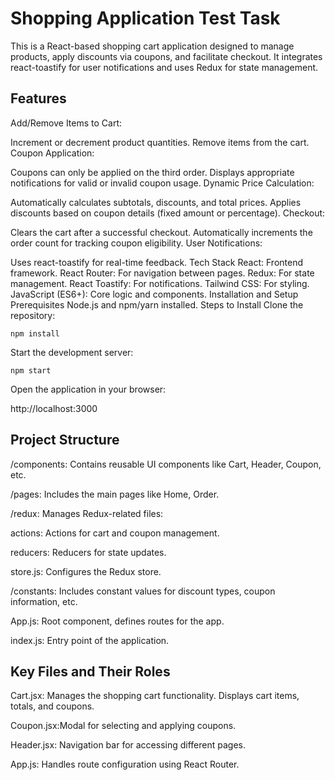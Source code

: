 # Shopping Application Test Task

This is a React-based shopping cart application designed to manage products, apply discounts via coupons, and facilitate checkout. It integrates react-toastify for user notifications and uses Redux for state management.

## Features
Add/Remove Items to Cart:

Increment or decrement product quantities.
Remove items from the cart.
Coupon Application:

Coupons can only be applied on the third order.
Displays appropriate notifications for valid or invalid coupon usage.
Dynamic Price Calculation:

Automatically calculates subtotals, discounts, and total prices.
Applies discounts based on coupon details (fixed amount or percentage).
Checkout:

Clears the cart after a successful checkout.
Automatically increments the order count for tracking coupon eligibility.
User Notifications:

Uses react-toastify for real-time feedback.
Tech Stack
React: Frontend framework.
React Router: For navigation between pages.
Redux: For state management.
React Toastify: For notifications.
Tailwind CSS: For styling.
JavaScript (ES6+): Core logic and components.
Installation and Setup
Prerequisites
Node.js and npm/yarn installed.
Steps to Install
Clone the repository:

```
npm install
```
Start the development server:

```
npm start
```
Open the application in your browser:

http://localhost:3000

## Project Structure
/components: Contains reusable UI components like Cart, Header, Coupon, etc.

/pages: Includes the main pages like Home, Order.

/redux: Manages Redux-related files:

actions: Actions for cart and coupon management.

reducers: Reducers for state updates.

store.js: Configures the Redux store.

/constants: Includes constant values for discount types, coupon information, etc.

App.js: Root component, defines routes for the app.

index.js: Entry point of the application.

## Key Files and Their Roles

Cart.jsx: Manages the shopping cart functionality.
Displays cart items, totals, and coupons.

Coupon.jsx:Modal for selecting and applying coupons.

Header.jsx: Navigation bar for accessing different pages.

App.js: Handles route configuration using React Router.